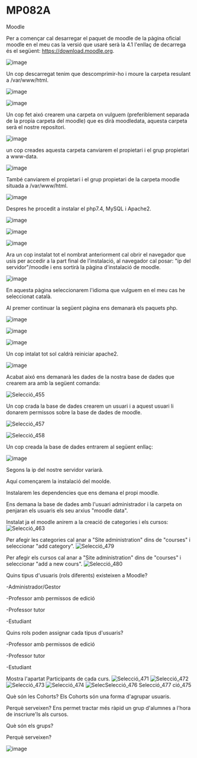 # MP082A

Moodle

Per a començar cal desarregar el paquet de moodle de la pàgina oficial moodle en el meu cas la versió que usaré serà la 4.1 l'enllaç de decarrega és el següent: https://download.moodle.org.

![image](https://user-images.githubusercontent.com/118992579/205091573-5242b436-c29f-45df-adde-1f2ad87b1929.png)

Un cop descarregat tenim que descomprimir-ho i moure la carpeta resulant a /var/www/html.

![image](https://user-images.githubusercontent.com/118992579/205092112-886d425b-449c-4f95-9f61-6a99bca948f9.png)

![image](https://user-images.githubusercontent.com/118992579/205092248-4d72d667-c352-44dc-81cf-7762fc9288e1.png)

Un cop fet aixó crearem una carpeta on vulguem (preferiblement separada de la propia carpeta del moodle) que es dirà moodledata, aquesta carpeta serà el nostre repositori.

![image](https://user-images.githubusercontent.com/118992579/205092781-3c18f16a-6c62-4199-914d-5edf3f059db8.png)

un cop creades aquesta carpeta canviarem el propietari i el grup propietari a www-data.

![image](https://user-images.githubusercontent.com/118992579/205093418-d77670ec-2265-47b3-aa88-ceff995ebb7a.png)

També canviarem el propietari i el grup propietari de la carpeta moodle situada a /var/www/html.

![image](https://user-images.githubusercontent.com/118992579/205094184-7a3405e2-dce0-4c93-b289-64e827196a21.png)

Despres he procedit a instalar el php7.4, MySQL i Apache2.

![image](https://user-images.githubusercontent.com/118992579/205096924-15b7beee-a7bc-4a61-8209-4e00f21933cb.png)

![image](https://user-images.githubusercontent.com/118992579/205097277-6bce82ec-108b-4e55-a23c-2ac0a686281e.png)

![image](https://user-images.githubusercontent.com/118992579/205096469-ac1c7629-b575-46df-888f-ddc69dc59e83.png)

Ara un cop instalat tot el nombrat anteriorment cal obrir el navegador que usis per accedir a la part final de l'instalació, al navegador cal posar: "ip del servidor"/moodle i ens sortirà la pàgina d'instalació de moodle.

![image](https://user-images.githubusercontent.com/118992579/205099100-baff9fa1-5013-4d7b-ae00-e0172fb77673.png)

En aquesta pàgina seleccionarem l'idioma que vulguem en el meu cas he seleccionat català.

Al premer continuar la següent pàgina ens demanarà els paquets php.

![image](https://user-images.githubusercontent.com/118992579/205100064-fa7d04ba-f3aa-4730-b97f-6155d1aad184.png)

![image](https://user-images.githubusercontent.com/118992579/205100173-7b6fad8b-8eee-4085-aca0-868daba065a8.png)

![image](https://user-images.githubusercontent.com/118992579/205100241-4dc8f5b1-aa9f-4e76-b5d5-174154e14fde.png)

Un cop intalat tot sol caldrà reiniciar apache2.

![image](https://user-images.githubusercontent.com/118992579/205100394-7a8701c8-6ee4-481d-be1a-f7715fbb5a06.png)

Acabat aixó ens demanarà les dades de la nostra base de dades que crearem ara amb la següent comanda:

![Selecció_455](https://user-images.githubusercontent.com/118992579/212108117-509f4869-a61b-4911-8709-932b138dd938.png)

Un cop crada la base de dades crearem un usuari i a aquest usuari li donarem permissos sobre la base de dades de moodle.

![Selecció_457](https://user-images.githubusercontent.com/118992579/212108469-fe22a7c8-af12-49b7-900e-5df4248a78f3.png)

![Selecció_458](https://user-images.githubusercontent.com/118992579/212108494-997f01f6-1ebc-4e65-971b-8dcd1f2029b3.png)

Un cop creada la base de dades entrarem al següent enllaç:

![image](https://user-images.githubusercontent.com/118992579/213024820-dde145d2-4779-4bee-9065-503ed9d7c02c.png)

Segons la ip del nostre servidor variarà.

Aquí començarem la instalació del moolde.

Instalarem les dependencies que ens demana el propi moodle.

Ens demana la base de dades amb l'usuari administrador i la carpeta on penjaran els usuaris els seu arxius "moodle data".

Instalat ja el moodle anirem a la creació de categories i els cursos:
![Selecció_463](https://user-images.githubusercontent.com/118992579/213025903-35b2627d-6b0d-4c45-aab6-4a17d1908e57.png)

Per afegir les categories cal anar a "Site administration" dins de "courses" i seleccionar "add category".
![Selecció_479](https://user-images.githubusercontent.com/118992579/213026671-235fe209-3cb8-408f-a0a8-65664bc037ce.png)

Per afegir els cursos cal anar a "Site administration" dins de "courses" i seleccionar "add a new cours".
![Selecció_480](https://user-images.githubusercontent.com/118992579/213026871-8dbf597b-8e64-45ea-b425-a3af07de433f.png)

Quins tipus d'usuaris (rols diferents) existeixen a Moodle?

-Administrador/Gestor

-Professor  amb permissos de edició

-Professor tutor

-Estudiant

Quins rols poden assignar cada tipus d'usuaris?

-Professor  amb permissos de edició

-Professor tutor

-Estudiant

Mostra l'apartat Participants de cada curs.
![Selecció_471](https://user-images.githubusercontent.com/118992579/213028029-cb064ce0-a6e2-4e00-a715-77aba5794804.png)
![Selecció_472](https://user-images.githubusercontent.com/118992579/213028038-8003bdc9-fb63-4e43-bdfc-0857440f4555.png)
![Selecció_473](https://user-images.githubusercontent.com/118992579/213028057-d3e8edec-a78e-4a79-b9e5-96dadb2c786f.png)
![Selecció_474](https://user-images.githubusercontent.com/118992579/213028066-1f8a2b80-bee7-4ac8-89ac-ef5f1320b48f.png)
![Selec![Selecció_476](https://user-images.githubusercontent.com/118992579/213028088-a941c2a0-efc3-4e3b-9739-eaede7ee29b3.png)
![Selecció_477](https://user-images.githubusercontent.com/118992579/213028096-36db204a-cc6f-4b88-ae56-6cab9b21128f.png)
ció_475](https://user-images.githubusercontent.com/118992579/213028076-08903519-dd7a-4d89-87d0-1dd1cabea2fe.png)

Què són les Cohorts?
Els Cohorts són una forma d'agrupar usuaris.

Perquè serveixen?
Ens permet tractar més ràpid un grup d'alumnes a l'hora de inscriure'ls als cursos.

Què són els grups?

Perquè serveixen?

![image](https://user-images.githubusercontent.com/118992579/213029837-b665887f-ac23-4eb5-9e1d-66aefe3488a3.png)
